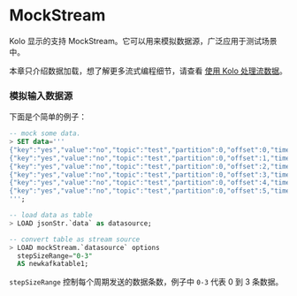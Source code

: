 # MockStream

Kolo 显示的支持 MockStream。它可以用来模拟数据源，广泛应用于测试场景中。

本章只介绍数据加载，想了解更多流式编程细节，请查看 [使用 Kolo 处理流数据](/byzer-lang/zh-cn/streaming/README.md)。

### 模拟输入数据源

下面是个简单的例子：

```sql
-- mock some data.
> SET data='''
{"key":"yes","value":"no","topic":"test","partition":0,"offset":0,"timestamp":"2008-01-24 18:01:01.001","timestampType":0}
{"key":"yes","value":"no","topic":"test","partition":0,"offset":1,"timestamp":"2008-01-24 18:01:01.002","timestampType":0}
{"key":"yes","value":"no","topic":"test","partition":0,"offset":2,"timestamp":"2008-01-24 18:01:01.003","timestampType":0}
{"key":"yes","value":"no","topic":"test","partition":0,"offset":3,"timestamp":"2008-01-24 18:01:01.003","timestampType":0}
{"key":"yes","value":"no","topic":"test","partition":0,"offset":4,"timestamp":"2008-01-24 18:01:01.003","timestampType":0}
{"key":"yes","value":"no","topic":"test","partition":0,"offset":5,"timestamp":"2008-01-24 18:01:01.003","timestampType":0}
''';

-- load data as table
> LOAD jsonStr.`data` as datasource;

-- convert table as stream source
> LOAD mockStream.`datasource` options
  stepSizeRange="0-3"
  AS newkafkatable1;
```
`stepSizeRange` 控制每个周期发送的数据条数，例子中 `0-3` 代表 0 到 3 条数据。